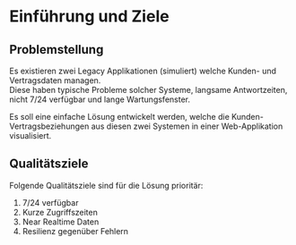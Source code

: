 # Einführung und Ziele

## Problemstellung
Es existieren zwei Legacy Applikationen (simuliert) welche Kunden- und Vertragsdaten managen.\
Diese haben typische Probleme solcher Systeme, langsame Antwortzeiten, nicht 7/24 verfügbar und lange Wartungsfenster.

Es soll eine einfache Lösung entwickelt werden, welche die Kunden-Vertragsbeziehungen aus diesen zwei Systemen in einer Web-Applikation visualisiert.

## Qualitätsziele
Folgende Qualitätsziele sind für die Lösung prioritär:
1. 7/24 verfügbar
2. Kurze Zugriffszeiten
2. Near Realtime Daten
3. Resilienz gegenüber Fehlern
